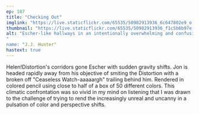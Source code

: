 ```yaml
---
ep: 187
title: "Checking Out"
imglink: "https://live.staticflickr.com/65535/50982913936_6c647802e9_o.jpg"
thumbnail: "https://live.staticflickr.com/65535/50982913936_f1c5b6b97e_q.jpg"
alt: "Escher-like hallways in an intentionally overwhelming and confusing multitude of colours and angles. At the top left, long fingers wrap around a door. The words "CEASELESS WATCHER-" are written in the centre at an angle, and a small figure appears to be falling away from it with a scream.
"
name: "J.J. Hunter"
hastext: true
---
```

Helen!Distortion's corridors gone Escher with sudden gravity shifts. Jon is headed rapidly away from his objective of smiting the Distortion with a broken off "Ceaseless Watch-aaaaargh" trailing behind him. Rendered in colored pencil using close to half of a box of 50 different colors. This climatic confrontation was so vivid in my mind on listening that I was drawn to the challenge of trying to rend the increasingly unreal and uncanny in a pulsation of color and perspective shifts.